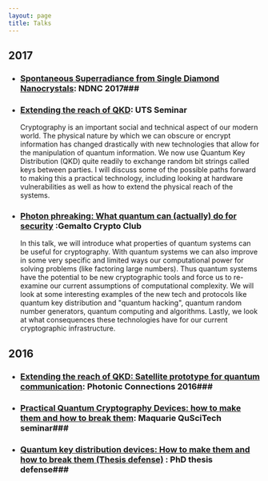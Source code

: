 ```yaml
---
layout: page
title: Talks
---
```


## 2017 ##

- ### [Spontaneous Superradiance from Single Diamond Nanocrystals](./NDNC_2017): NDNC 2017###

- ### [Extending the reach of QKD](./UTS_seminar_2017): UTS Seminar ###

    Cryptography is an important social and technical aspect of our modern world. The physical nature by which we can obscure or encrypt information has changed drastically with new technologies that allow for the manipulation of quantum information. We now use Quantum Key Distribution (QKD) quite readily to exchange random bit strings called keys between parties. I will discuss some of the possible paths forward to making this a practical technology, including looking at hardware vulnerabilities as well as how to extend the physical reach of the systems. 

- ### [Photon phreaking: What quantum can (actually) do for security](./crypto_club) :Gemalto Crypto Club ###

    In this talk, we will introduce what properties of quantum systems can be useful for cryptography. With quantum systems we can also improve in some very specific and limited ways our computational power for solving problems (like factoring large numbers). Thus quantum systems have the potential to be new cryptographic tools and force us to re-examine our current assumptions of computational complexity. We will look at some interesting examples of the new tech and protocols like quantum key distribution and "quantum hacking", quantum random number generators, quantum computing and algorithms. Lastly, we look at what consequences these technologies have for our current cryptographic infrastructure. 
## 2016 ##

- ### [Extending the reach of QKD: Satellite prototype for quantum communication](./photonics_connections_2016): Photonic Connections 2016### 
- ### [Practical Quantum Cryptography Devices: how to make them and how to break them](./Macquarie_seminar_2016): Maquarie QuSciTech seminar### 
- ### [Quantum key distribution devices: How to make them and how to break them (Thesis defense)](./thesis_defense) : PhD thesis defense### 
